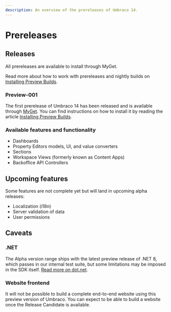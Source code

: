 ```yaml
---
description: An overview of the prereleases of Umbraco 14.
---
```


# Prereleases

## Releases

All prereleases are available to install through MyGet.

Read more about how to work with prereleases and nightly builds on [Installing Preview Builds](../../fundamentals/setup/installation/installing-preview-builds.md).

### Preview-001

The first prerelease of Umbraco 14 has been released and is available through [MyGet](https://www.myget.org/feed/umbracoprereleases/package/nuget/Umbraco.Cms). You can find instructions on how to install it by reading the article [Installing Preview Builds](../../fundamentals/setup/installation/installing-preview-builds.md).

### Available features and functionality

* Dashboards
* Property Editors models, UI, and value converters
* Sections
* Workspace Views (formerly known as Content Apps)
* Backoffice API Controllers

## Upcoming features

Some features are not complete yet but will land in upcoming alpha releases:

* Localization (i18n)
* Server validation of data
* User permissions

## Caveats

### .NET

The Alpha version range ships with the latest preview release of .NET 8, which passes in our internal test suite, but some limitations may be imposed in the SDK itself. [Read more on dot.net](https://dotnet.microsoft.com/en-us/download/dotnet/8.0).

### Website frontend

It will not be possible to build a complete end-to-end website using this preview version of Umbraco. You can expect to be able to build a website once the Release Candidate is available.




